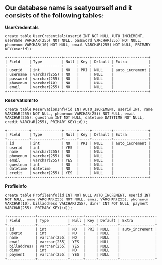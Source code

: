## Our database name is seatyourself and it consists of the following tables:

**UserCredentials**

``create table UserCredentials(userid INT NOT NULL AUTO_INCREMENT, username VARCHAR(255) NOT NULL, password VARCHAR(255) NOT NULL, phonenum VARCHAR(10) NOT NULL, email VARCHAR(255) NOT NULL, PRIMARY KEY(userid));``
```
+----------+--------------+------+-----+---------+----------------+
| Field    | Type         | Null | Key | Default | Extra          |
+----------+--------------+------+-----+---------+----------------+
| userid   | int          | NO   | PRI | NULL    | auto_increment |
| username | varchar(255) | NO   |     | NULL    |                |
| password | varchar(255) | NO   |     | NULL    |                |
| phonenum | varchar(10)  | NO   |     | NULL    |                |
| email    | varchar(255) | NO   |     | NULL    |                |
+----------+--------------+------+-----+---------+----------------+
```
**ReservationInfo**

``create table ReservationInfo(id INT AUTO_INCREMENT, userid INT, name VARCHAR(255) NOT NULL, phonenum VARCHAR(255) NOT NULL, email VARCHAR(255), guestnum INT NOT NULL, datetime DATETIME NOT NULL, credit VARCHAR(255), PRIMARY KEY(id));``
```
+----------+--------------+------+-----+---------+----------------+
| Field    | Type         | Null | Key | Default | Extra          |
+----------+--------------+------+-----+---------+----------------+
| id       | int          | NO   | PRI | NULL    | auto_increment |
| userid   | int          | YES  |     | NULL    |                |
| name     | varchar(255) | NO   |     | NULL    |                |
| phonenum | varchar(255) | NO   |     | NULL    |                |
| email    | varchar(255) | YES  |     | NULL    |                |
| guestnum | int          | NO   |     | NULL    |                |
| datetime | datetime     | NO   |     | NULL    |                |
| credit   | varchar(255) | YES  |     | NULL    |                |
+----------+--------------+------+-----+---------+----------------+
```
**ProfileInfo**

``create table ProfileInfo(id INT NOT NULL AUTO_INCREMENT, userid INT NOT NULL, name VARCHAR(255) NOT NULL, email VARCHAR(255), phonenum VARCHAR(10), billaddress VARCHAR(255), diner INT NOT NULL, payment VARCHAR(255), PRIMARY KEY(id));``
```
+-------------+--------------+------+-----+---------+----------------+
| Field       | Type         | Null | Key | Default | Extra          |
+-------------+--------------+------+-----+---------+----------------+
| id          | int          | NO   | PRI | NULL    | auto_increment |
| userid      | int          | NO   |     | NULL    |                |
| name        | varchar(255) | NO   |     | NULL    |                |
| email       | varchar(255) | YES  |     | NULL    |                |
| billaddress | varchar(255) | YES  |     | NULL    |                |
| diner       | int          | NO   |     | NULL    |                |
| payment     | varchar(255) | YES  |     | NULL    |                |
+-------------+--------------+------+-----+---------+----------------+
```